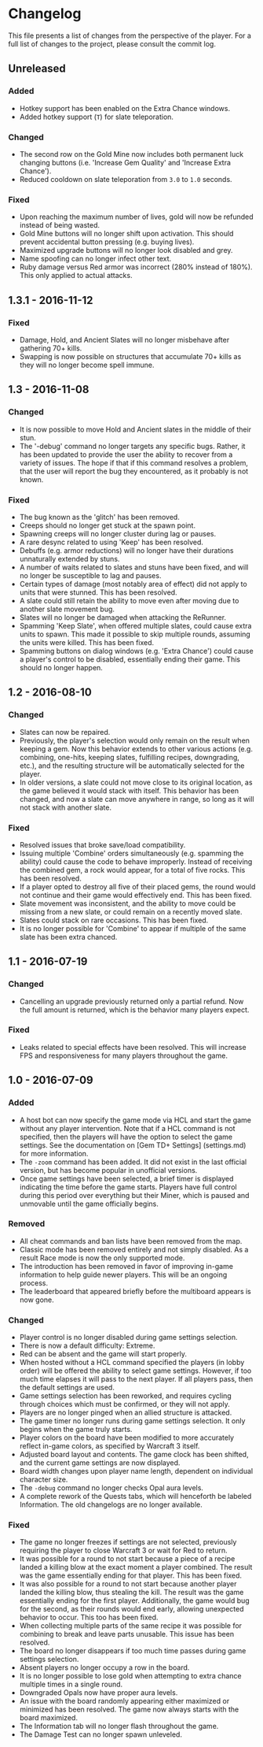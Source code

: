 # Changelog

This file presents a list of changes from the perspective of the player. For a
full list of changes to the project, please consult the commit log.

## Unreleased

### Added
- Hotkey support has been enabled on the Extra Chance windows.
- Added hotkey support (`T`) for slate teleporation.

### Changed
- The second row on the Gold Mine now includes both permanent luck changing
  buttons (i.e. 'Increase Gem Quality' and 'Increase Extra Chance').
- Reduced cooldown on slate teleporation from `3.0` to `1.0` seconds.

### Fixed
- Upon reaching the maximum number of lives, gold will now be refunded instead
  of being wasted.
- Gold Mine buttons will no longer shift upon activation. This should prevent
  accidental button pressing (e.g. buying lives).
- Maximized upgrade buttons will no longer look disabled and grey.
- Name spoofing can no longer infect other text.
- Ruby damage versus Red armor was incorrect (280% instead of 180%). This only
  applied to actual attacks.

## 1.3.1 - 2016-11-12

### Fixed
- Damage, Hold, and Ancient Slates will no longer misbehave after gathering
  70+ kills.
- Swapping is now possible on structures that accumulate 70+ kills as they
  will no longer become spell immune.

## 1.3 - 2016-11-08

### Changed
- It is now possible to move Hold and Ancient slates in the middle of their
  stun.
- The '-debug' command no longer targets any specific bugs. Rather, it has
  been updated to provide the user the ability to recover from a variety of
  issues. The hope if that if this command resolves a problem, that the user
  will report the bug they encountered, as it probably is not known.

### Fixed
- The bug known as the 'glitch' has been removed.
- Creeps should no longer get stuck at the spawn point.
- Spawning creeps will no longer cluster during lag or pauses.
- A rare desync related to using 'Keep' has been resolved.
- Debuffs (e.g. armor reductions) will no longer have their durations
  unnaturally extended by stuns.
- A number of waits related to slates and stuns have been fixed, and will no
  longer be susceptible to lag and pauses.
- Certain types of damage (most notably area of effect) did not apply to units
  that were stunned. This has been resolved.
- A slate could still retain the ability to move even after moving due to
  another slate movement bug.
- Slates will no longer be damaged when attacking the ReRunner.
- Spamming 'Keep Slate', when offered multiple slates, could cause extra units
  to spawn. This made it possible to skip multiple rounds, assuming the units
  were killed. This has been fixed.
- Spamming buttons on dialog windows (e.g. 'Extra Chance') could cause a
  player's control to be disabled, essentially ending their game. This should
  no longer happen.

## 1.2 - 2016-08-10

### Changed
- Slates can now be repaired.
- Previously, the player's selection would only remain on the result when
  keeping a gem. Now this behavior extends to other various actions (e.g.
  combining, one-hits, keeping slates, fulfilling recipes, downgrading, etc.),
  and the resulting structure will be automatically selected for the player.
- In older versions, a slate could not move close to its original location, as
  the game believed it would stack with itself. This behavior has been
  changed, and now a slate can move anywhere in range, so long as it will not
  stack with another slate.

### Fixed
- Resolved issues that broke save/load compatibility.
- Issuing multiple 'Combine' orders simultaneously (e.g. spamming the ability)
  could cause the code to behave improperly. Instead of receiving the combined
  gem, a rock would appear, for a total of five rocks. This has been resolved.
- If a player opted to destroy all five of their placed gems, the round would
  not continue and their game would effectively end. This has been fixed.
- Slate movement was inconsistent, and the ability to move could be missing
  from a new slate, or could remain on a recently moved slate.
- Slates could stack on rare occasions. This has been fixed.
- It is no longer possible for 'Combine' to appear if multiple of the same
  slate has been extra chanced.

## 1.1 - 2016-07-19

### Changed
- Cancelling an upgrade previously returned only a partial refund. Now the
  full amount is returned, which is the behavior many players expect.

### Fixed
- Leaks related to special effects have been resolved. This will increase FPS
  and responsiveness for many players throughout the game.

## 1.0 - 2016-07-09

### Added
- A host bot can now specify the game mode via HCL and start the game without
  any player intervention. Note that if a HCL command is not specified, then
  the players will have the option to select the game settings. See the
  documentation on [Gem TD+ Settings] (settings.md) for more information.
- The `-zoom` command has been added. It did not exist in the last official
  version, but has become popular in unofficial versions.
- Once game settings have been selected, a brief timer is displayed indicating
  the time before the game starts. Players have full control during this
  period over everything but their Miner, which is paused and unmovable until
  the game officially begins.

### Removed
- All cheat commands and ban lists have been removed from the map.
- Classic mode has been removed entirely and not simply disabled. As a result
  Race mode is now the only supported mode.
- The introduction has been removed in favor of improving in-game information
  to help guide newer players. This will be an ongoing process.
- The leaderboard that appeared briefly before the multiboard appears is
  now gone.

### Changed
- Player control is no longer disabled during game settings selection.
- There is now a default difficulty: Extreme.
- Red can be absent and the game will start properly.
- When hosted without a HCL command specified the players (in lobby order)
  will be offered the ability to select game settings. However, if too much
  time elapses it will pass to the next player. If all players pass, then the
  default settings are used.
- Game settings selection has been reworked, and requires cycling through
  choices which must be confirmed, or they will not apply.
- Players are no longer pinged when an allied structure is attacked.
- The game timer no longer runs during game settings selection. It only
  begins when the game truly starts.
- Player colors on the board have been modified to more accurately reflect
  in-game colors, as specified by Warcraft 3 itself.
- Adjusted board layout and contents. The game clock has been shifted, and
  the current game settings are now displayed.
- Board width changes upon player name length, dependent on individual
  character size.
- The `-debug` command no longer checks Opal aura levels.
- A complete rework of the Quests tabs, which will henceforth be labeled
  Information. The old changelogs are no longer available.

### Fixed
- The game no longer freezes if settings are not selected, previously
  requiring the player to close Warcraft 3 or wait for Red to return.
- It was possible for a round to not start because a piece of a recipe landed
  a killing blow at the exact moment a player combined. The result was the
  game essentially ending for that player. This has been fixed.
- It was also possible for a round to not start because another player landed
  the killing blow, thus stealing the kill. The result was the game
  essentially ending for the first player. Additionally, the game would bug
  for the second, as their rounds would end early, allowing unexpected
  behavior to occur. This too has been fixed.
- When collecting multiple parts of the same recipe it was possible for
  combining to break and leave parts unusable. This issue has been resolved.
- The board no longer disappears if too much time passes during game settings
  selection.
- Absent players no longer occupy a row in the board.
- It is no longer possible to lose gold when attempting to extra chance
  multiple times in a single round.
- Downgraded Opals now have proper aura levels.
- An issue with the board randomly appearing either maximized or minimized has
  been resolved. The game now always starts with the board maximized.
- The Information tab will no longer flash throughout the game.
- The Damage Test can no longer spawn unleveled.
